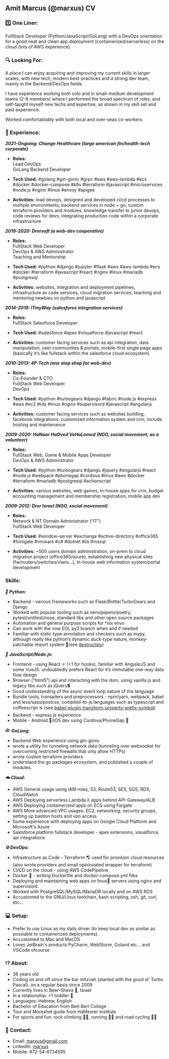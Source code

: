 ## Amit Marcus (@marxus) CV

### 1️⃣ One Liner:

FullStack Developer (Python/JavaScript/GoLang) with a DevOps orientation for a good neat and clean app deployment (containerized/serverless) on the cloud (lots of AWS experience).

### 🔍 Looking For:

A place I can enjoy acquiring and improving my current skills in larger scales, with new tech, modern best-practices and a strong dev team, mainly in the Backend/DevOps fields.

I have experience working both solo and in small-medium development teams (2-8 members) where I performed the broad spectrum of roles, and self-taught myself new techs and expertise, as shown in my skill set and past experience.

Worked comfortablably with both local and over-seas co-workers.

### 💼 Experience:

**_2021-Ongoing: Change Healthcare (large american fin/health-tech corporate)_**
*   **Roles:**  
    Lead DevOps  
    GoLang Backend Developer

*   **Tech Used:** <tech-used>#golang #gin-gonic #grpc #aws #aws-lambda #ecs #docker #docker-compose #k8s #terraform #javascript #microservices #node.js #nginx #linux #envoy #apigee</tech-used>

*   **Activities:** lead devops, designed and developed ci/cd processes to multiple environments, backend services in node + go, custom terraform providers and modules, knowledge transfer to junior devops, code reviews for devs, integrating production code within a corporate infrastructure

**_2019-2020: Drorsoft (a web-dev cooperative)_**
*   **Roles:**  
    FullStack Web Developer  
    DevOps & AWS Administrator  
    Teaching and Mentorship

*   **Tech Used:** <tech-used>#python #django #jupyter #flask #aws #aws-lambda #ecs #docker #terraform #javascript #react #nginx #linux #mariadb #postgresql</tech-used>

*   **Activities:** websites, integration and deployment pipelines, infrastructure as code services, cloud migration services, teaching and mentoring newbies on python and javascript

**_2014-2019: ITmyWay (salesforce integration services)_**
*   **Roles:**  
    FullStack Salesforce Developer

*   **Tech Used:** <tech-used>#salesforce #apex #visualforce #javascript #react</tech-used>

*   **Activities:** customer facing services such as api integration, data manipulation, user communities & portals, mobile-first single page apps (basically it’s like fullstack within the salesforce cloud ecosystem)

**_2010-2013: 4P-Tech (one stop shop for web-dev)_**
*   **Roles:**  
    Co-Founder & CTO  
    FullStack Web Developer  
    DevOps

*   **Tech Used:** <tech-used>#python #turbogears #django #fabric #node.js #express #aws #ec2 #rds #linux #nginx #supervisord #javascript #angularjs</tech-used>

*   **Activities:** customer facing services such as websites building, facebook integrations, customized information system and crm, include hosting and maintenance

**_2009-2020: HaNoar HaOved VeHaLomed (NGO, social movement, as a volunteer)_**
*   **Roles:**  
    FullStack Web, Game & Mobile Apps Developer  
    DevOps & AWS Administrator

*   **Tech Used:** <tech-used>#python #turbogears #django #jquery #angularjs #react #node.js #webpack #phonegap #cordova #linux #aws #docker #terraform #mariadb #postgresql #actionscript</tech-used>

*   **Activities:** various websites, web games, in-house apps for crm, budget accounting management and membership registration, mobile app dev

**_2009-2012: Dror Israel (NGO, social movement)_**
*   **Roles:**  
    Network & NT Domain Administrator (“IT”)  
    FullStack Web Developer

*   **Tech Used:** <tech-used>#window-server #exchange #active-directory #office365 #fortigate #vmware #c# #dotnet #iis #mssql</tech-used>

*   **Activities:** ~500 users domain administration, on-prem to cloud migration project (office365/azure), establishing new physical sites (fw/routers/switches/vlans…), in-house web information system/portal development

### Skills:

**_🐍 Python:_**

*   Backend - various frameworks such as Flask/Bottle/TurboGears and Django
*   Worked with popular tooling such as venv/pipenv/poetry, pytest/unittest/nose, standard libs and other open source packages
*   Automation and general purpose scripts for *nix envs
*   Can work with the now EOL py2 branch when and if needed
*   Familiar with static type annotation and checkers such as mypy, although really like python’s dynamic duck-type nature, monkey-patchable import system 🐒(see [destructipy](https://github.com/marxus/destructipy))

**_📜 JavaScript/Node.js:_**

*   Frontend - using React ⚛️ (+1 for hooks), familiar with AngularJS and some VueJS. undoubtedly prefers React for it’s immutable one-way data flow design
*   Browser (“html5”) api and interacting with the dom, using vanilla js and legacy libs such as jQuery💲
*   Good understanding of the async event loop nature of the language
*   Bundle tools, transpilers and preprocessors - npm/yarn, webpack, babel and less/sass/postcss, compiled-to-js languages such as typescript and coffeescript ☕ (see [babel-plugin-transform-property-prefix-symbol](https://github.com/marxus/babel-plugin-transform-property-prefix-symbol))
*   Backend - express.js experience
*   Mobile - Android 🤖/iOS dev using Cordova/PhoneGap 📱

**_<img src="https://pkg.go.dev/static/shared/icon/favicon.ico" alt="drawing" width="16"/> GoLang:_**

*   Backend Web experience using gin-gonic
*   wrote a utility for tunneling network data (tunneling over websocket for overcoming restricted firewalls that only allow HTTPs)
*   wrote custom terraform providers
*   understand the go packages ecosystem, and published a couple of modules.

**_☁️ Cloud:_**

*   AWS General usage using IAM roles, S3, Route53, SES, SQS, RDS, CloudWatch
*   AWS Deploying serverless Lambda λ apps behind API-Gateway/ALB
*   AWS Deploying containerized apps on ECS using Fargate
*   AWS More advanced VPC usages: EC2, networking, security groups, setting up bastion hosts and vpn access
*   Some experience with deploying apps on Google Cloud Platform and Microsoft's Azure
*   Salesforce platform fullstack developer - apex extensions, visualforce, api integrations

**_⚙️ DevOps:_**

*   Infrastructure as Code - Terraform 🌎 used for provision cloud resources (also wrote providers and small opinionated wrapper for terraform)
*   CI/CD on the cloud - using AWS CodePipeline
*   Docker 🐳 - writing Dockerfile and docker-compose.yml files
*   Deploying and maintaining web apps on linux🐧 servers using nginx and supervisord
*   Worked with PostgreSQL/MySQL/MariaDB locally and on AWS RDS
*   Accustomed to the GNU/Linux toolchain, bash scripting, ssh, git, curl, etc…

### 💻 Setup:

*   Prefer to use Linux as my daily driver (to keep local dev as similar as possiable to containerized deployments).
*   Accustomed to Mac and MacOS
*   Loves JetBrain's products PyCharm, WebStorm, Goland etc... and VSCode ofcourse

### ⁉️ About:

*   36 years old
*   Coding on and off since the bar mitzvah (started with the good ol’ Turbo Pascal). on a regular basis since 2009
*   Currently lives in Beer-Sheva 🐪, Israel
*   In a relationship. +1 toddler 👶
*   Languages: Hebrew, English
*   Bachelor of Education from Beit-Berl College
*   Tour and Moreshet guide from HaMeorer institute
*   For sports and fun: rock climbing 🧗‍♂️, running 🏃‍♂️ and road cycling 🚴🏿

### 📨 Contact:

*   Email: [marxus@gmail.com](mailto:marxus@gmail.com)
*   LinkedIn: [marxus](https://www.linkedin.com/in/marxus)
*   Mobile: 972-54-6734595

<script>
// O(a*b)
for (const techUsed of document.querySelectorAll('tech-used')) { // a
    techUsed.innerHTML = techUsed.innerText
        .split(' ')
        .map(tech => { // b
            const tag = encodeURIComponent(tech.substr(1))
            return `<a href="https://stackoverflow.com/questions/tagged/${tag}" target="_blank">${tech}</a>`
        })
        .join(' ')
}
</script>
